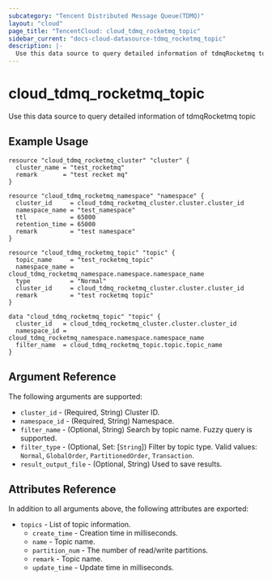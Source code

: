 ```yaml
---
subcategory: "Tencent Distributed Message Queue(TDMQ)"
layout: "cloud"
page_title: "TencentCloud: cloud_tdmq_rocketmq_topic"
sidebar_current: "docs-cloud-datasource-tdmq_rocketmq_topic"
description: |-
  Use this data source to query detailed information of tdmqRocketmq topic
---
```


# cloud_tdmq_rocketmq_topic

Use this data source to query detailed information of tdmqRocketmq topic

## Example Usage

```hcl
resource "cloud_tdmq_rocketmq_cluster" "cluster" {
  cluster_name = "test_rocketmq"
  remark       = "test recket mq"
}

resource "cloud_tdmq_rocketmq_namespace" "namespace" {
  cluster_id     = cloud_tdmq_rocketmq_cluster.cluster.cluster_id
  namespace_name = "test_namespace"
  ttl            = 65000
  retention_time = 65000
  remark         = "test namespace"
}

resource "cloud_tdmq_rocketmq_topic" "topic" {
  topic_name     = "test_rocketmq_topic"
  namespace_name = cloud_tdmq_rocketmq_namespace.namespace.namespace_name
  type           = "Normal"
  cluster_id     = cloud_tdmq_rocketmq_cluster.cluster.cluster_id
  remark         = "test rocketmq topic"
}

data "cloud_tdmq_rocketmq_topic" "topic" {
  cluster_id   = cloud_tdmq_rocketmq_cluster.cluster.cluster_id
  namespace_id = cloud_tdmq_rocketmq_namespace.namespace.namespace_name
  filter_name  = cloud_tdmq_rocketmq_topic.topic.topic_name
}
```

## Argument Reference

The following arguments are supported:

* `cluster_id` - (Required, String) Cluster ID.
* `namespace_id` - (Required, String) Namespace.
* `filter_name` - (Optional, String) Search by topic name. Fuzzy query is supported.
* `filter_type` - (Optional, Set: [`String`]) Filter by topic type. Valid values: `Normal`, `GlobalOrder`, `PartitionedOrder`, `Transaction`.
* `result_output_file` - (Optional, String) Used to save results.

## Attributes Reference

In addition to all arguments above, the following attributes are exported:

* `topics` - List of topic information.
  * `create_time` - Creation time in milliseconds.
  * `name` - Topic name.
  * `partition_num` - The number of read/write partitions.
  * `remark` - Topic name.
  * `update_time` - Update time in milliseconds.


